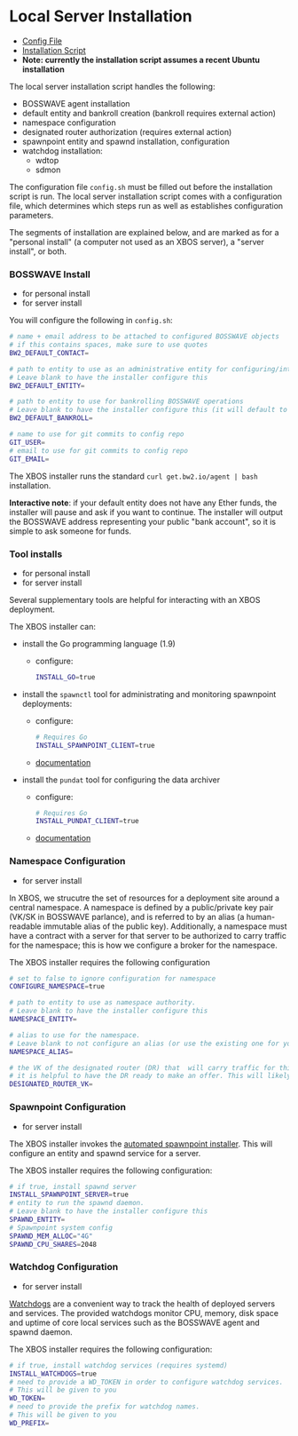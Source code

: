 # Local Server Installation

- [Config File](https://raw.githubusercontent.com/SoftwareDefinedBuildings/XBOS/master/commissioning/config.sh)
- [Installation Script](https://raw.githubusercontent.com/SoftwareDefinedBuildings/XBOS/master/commissioning/install.sh)
- **Note: currently the installation script assumes a recent Ubuntu installation**

The local server installation script handles the following:

- BOSSWAVE agent installation
- default entity and bankroll creation (bankroll requires external action)
- namespace configuration
- designated router authorization (requires external action)
- spawnpoint entity and spawnd installation, configuration
- watchdog installation:
    - wdtop
    - sdmon


The configuration file `config.sh` must be filled out before the installation script is run.
The local server installation script comes with a configuration file, which determines which steps run as well as establishes configuration parameters.

The segments of installation are explained below, and are marked as for a "personal install" (a computer not used as an XBOS server), a "server install", or both.

### BOSSWAVE Install

* for personal install
* for server install

You will configure the following in `config.sh`:

```bash
# name + email address to be attached to configured BOSSWAVE objects
# if this contains spaces, make sure to use quotes
BW2_DEFAULT_CONTACT=

# path to entity to use as an administrative entity for configuring/interacting with services
# Leave blank to have the installer configure this
BW2_DEFAULT_ENTITY=

# path to entity to use for bankrolling BOSSWAVE operations
# Leave blank to have the installer configure this (it will default to $BW2_DEFAULT_ENTITY)
BW2_DEFAULT_BANKROLL=

# name to use for git commits to config repo
GIT_USER=
# email to use for git commits to config repo
GIT_EMAIL=
```

The XBOS installer runs the standard `curl get.bw2.io/agent | bash` installation.

**Interactive note**: if your default entity does not have any Ether funds, the installer will pause and ask if you want to continue. The installer will output the BOSSWAVE address representing your public "bank account", so it is simple to ask someone for funds.

### Tool installs

* for personal install
* for server install

Several supplementary tools are helpful for interacting with an XBOS deployment.

The XBOS installer can:

- install the Go programming language (1.9)
    - configure:
        ```bash
        INSTALL_GO=true
        ```

- install the `spawnctl` tool for administrating and monitoring spawnpoint deployments:
    - configure:
        ```bash
        # Requires Go
        INSTALL_SPAWNPOINT_CLIENT=true
        ```
    - [documentation](https://github.com/SoftwareDefinedBuildings/spawnpoint#interacting-with-spawnpoints-using-spawnctl)

- install the `pundat` tool for configuring the data archiver
    - configure:
        ```bash
        # Requires Go
        INSTALL_PUNDAT_CLIENT=true
        ```
    - [documentation](https://github.com/gtfierro/PunDat/wiki)

### Namespace Configuration

* for server install

In XBOS, we strucutre the set of resources for a deployment site around a central namespace.
A namespace is defined by a public/private key pair (VK/SK in BOSSWAVE parlance), and is referred to by an alias (a human-readable immutable alias of the public key).
Additionally, a namespace must have a contract with a server for that server to be authorized to carry traffic for the namespace; this is how we configure a broker for the namespace.

The XBOS installer requires the following configuration

```bash
# set to false to ignore configuration for namespace
CONFIGURE_NAMESPACE=true

# path to entity to use as namespace authority.
# Leave blank to have the installer configure this
NAMESPACE_ENTITY=

# alias to use for the namespace.
# Leave blank to not configure an alias (or use the existing one for your provided NAMESPACE_ENTITY)
NAMESPACE_ALIAS=

# the VK of the designated router (DR) that  will carry traffic for this namespace
# it is helpful to have the DR ready to make an offer. This will likely be given to you.
DESIGNATED_ROUTER_VK=
```

### Spawnpoint Configuration

* for server install

The XBOS installer invokes the [automated spawnpoint installer](https://github.com/SoftwareDefinedBuildings/spawnpoint/tree/master/installer).
This will configure an entity and spawnd service for a server.

The XBOS installer requires the following configuration:

```bash
# if true, install spawnd server
INSTALL_SPAWNPOINT_SERVER=true
# entity to run the spawnd daemon.
# Leave blank to have the installer configure this
SPAWND_ENTITY=
# Spawnpoint system config
SPAWND_MEM_ALLOC="4G"
SPAWND_CPU_SHARES=2048
```

### Watchdog Configuration

* for server install

[Watchdogs](https://github.com/immesys/wd) are a convenient way to track the health of deployed servers and services.
The provided watchdogs monitor CPU, memory, disk space and uptime of core local services such as the BOSSWAVE agent and spawnd daemon.

The XBOS installer requires the following configuration:

```bash
# if true, install watchdog services (requires systemd)
INSTALL_WATCHDOGS=true
# need to provide a WD_TOKEN in order to configure watchdog services.
# This will be given to you
WD_TOKEN=
# need to provide the prefix for watchdog names.
# This will be given to you
WD_PREFIX=
```
